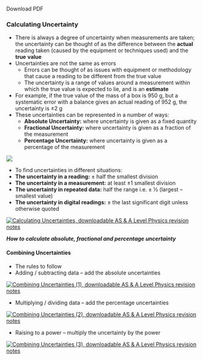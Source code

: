 Download PDF

### Calculating Uncertainty

-   There is always a degree of uncertainty when measurements are taken; the uncertainty can be thought of as the difference between the **actual** reading taken (caused by the equipment or techniques used) and the **true** **value**
-   Uncertainties are not the same as errors
    -   Errors can be thought of as issues with equipment or methodology that cause a reading to be different from the true value
    -   The uncertainty is a range of values around a measurement within which the true value is expected to lie, and is an **estimate**
-   For example, if the true value of the mass of a box is 950 g, but a systematic error with a balance gives an actual reading of 952 g, the uncertainty is ±2 g
-   These uncertainties can be represented in a number of ways:
    -   **Absolute Uncertainty:** where uncertainty is given as a fixed quantity
    -   **Fractional Uncertainty:** where uncertainty is given as a fraction of the measurement
    -   **Percentage Uncertainty:** where uncertainty is given as a percentage of the measurement

![](https://cdn.savemyexams.co.uk/wp-content/uploads/2020/09/3.-Calculating-Uncertainty-equation-1.png)

-   To find uncertainties in different situations:
-   **The uncertainty in a reading:** ± half the smallest division
-   **The uncertainty in a measurement:** at least ±1 smallest division
-   **The uncertainty in repeated data:** half the range i.e. ± ½ (largest – smallest value)
-   **The uncertainty in digital readings:** ± the last significant digit unless otherwise quoted

[![Calculating Uncertainties, downloadable AS & A Level Physics revision notes](https://cdn.savemyexams.co.uk/wp-content/uploads/2020/09/1.2.1-Calculating-Uncertainties.png)](https://cdn.savemyexams.co.uk/wp-content/uploads/2020/09/1.2.1-Calculating-Uncertainties.png)

**_How to calculate absolute, fractional and percentage uncertainty_**

#### Combining Uncertainties

-   The rules to follow
-   Adding / subtracting data – add the absolute uncertainties

[![Combining Uncertainties (1), downloadable AS & A Level Physics revision notes](https://cdn.savemyexams.co.uk/wp-content/uploads/2020/09/1.2.1-Combining-Uncertainties-1.png)](https://cdn.savemyexams.co.uk/wp-content/uploads/2020/09/1.2.1-Combining-Uncertainties-1.png)

-   Multiplying / dividing data – add the percentage uncertainties

[![Combining Uncertainties (2), downloadable AS & A Level Physics revision notes](https://cdn.savemyexams.co.uk/wp-content/uploads/2020/09/1.2.1-Combining-Uncertainties-2.png)](https://cdn.savemyexams.co.uk/wp-content/uploads/2020/09/1.2.1-Combining-Uncertainties-2.png)

-   Raising to a power – multiply the uncertainty by the power

[![Combining Uncertainties (3), downloadable AS & A Level Physics revision notes](https://cdn.savemyexams.co.uk/wp-content/uploads/2020/09/1.2.1-Combining-Uncertainties-3.png)](https://cdn.savemyexams.co.uk/wp-content/uploads/2020/09/1.2.1-Combining-Uncertainties-3.png)